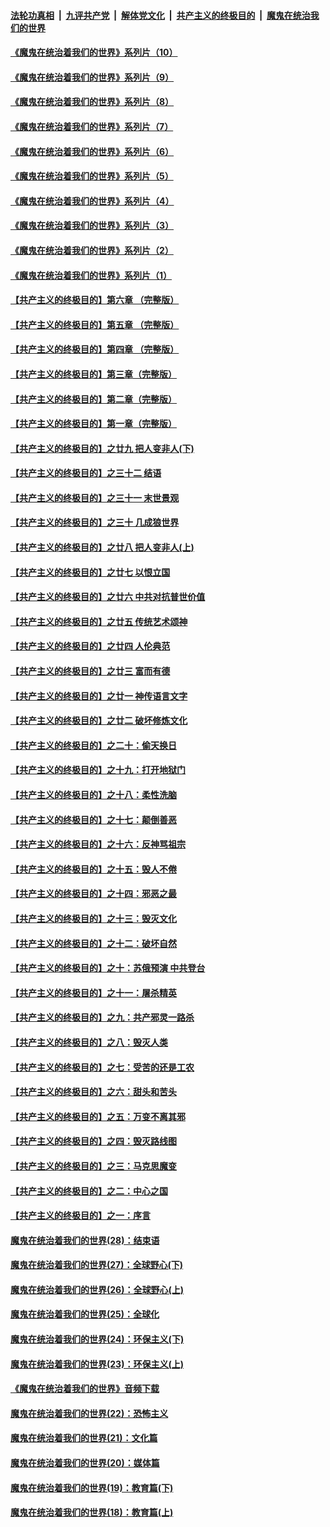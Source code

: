 ####  [法轮功真相](../../../../basic/blob/master/README.md?t=08251102) &nbsp;|&nbsp; [九评共产党](../../../../9ping.md/blob/master/README.md?t=08251102) &nbsp;|&nbsp; [解体党文化](../../../../jtdwh.md/blob/master/README.md?t=08251102)  &nbsp;|&nbsp; [共产主义的终极目的](../../../../gczydzjmd.md/blob/master/README.md?t=08251102) &nbsp;|&nbsp; [魔鬼在统治我们的世界](../../../../mgztzwmdsj.md/blob/master/README.md?t=08251102) 

#### [《魔鬼在统治着我们的世界》系列片（10）](../pages/nsc422/n12292670.md?t=08251102) 

#### [《魔鬼在统治着我们的世界》系列片（9）](../pages/nsc422/n12290859.md?t=08251102) 

#### [《魔鬼在统治着我们的世界》系列片（8）](../pages/nsc422/n12287445.md?t=08251102) 

#### [《魔鬼在统治着我们的世界》系列片（7）](../pages/nsc422/n12283425.md?t=08251102) 

#### [《魔鬼在统治着我们的世界》系列片（6）](../pages/nsc422/n12282314.md?t=08251102) 

#### [《魔鬼在统治着我们的世界》系列片（5）](../pages/nsc422/n12281419.md?t=08251102) 

#### [《魔鬼在统治着我们的世界》系列片（4）](../pages/nsc422/n12274024.md?t=08251102) 

#### [《魔鬼在统治着我们的世界》系列片（3）](../pages/nsc422/n12271322.md?t=08251102) 

#### [《魔鬼在统治着我们的世界》系列片（2）](../pages/nsc422/n12269049.md?t=08251102) 

#### [《魔鬼在统治着我们的世界》系列片（1）](../pages/nsc422/n12267575.md?t=08251102) 

#### [【共产主义的终极目的】第六章 （完整版）](../pages/nsc422/n11428913.md?t=08251102) 

#### [【共产主义的终极目的】第五章 （完整版）](../pages/nsc422/n11428912.md?t=08251102) 

#### [【共产主义的终极目的】第四章 （完整版）](../pages/nsc422/n11428907.md?t=08251102) 

#### [【共产主义的终极目的】第三章（完整版）](../pages/nsc422/n11428848.md?t=08251102) 

#### [【共产主义的终极目的】第二章（完整版）](../pages/nsc422/n11428831.md?t=08251102) 

#### [【共产主义的终极目的】第一章（完整版）](../pages/nsc422/n11417651.md?t=08251102) 

#### [【共产主义的终极目的】之廿九 把人变非人(下)](../pages/nsc422/n11344140.md?t=08251102) 

#### [【共产主义的终极目的】之三十二 结语](../pages/nsc422/n11360535.md?t=08251102) 

#### [【共产主义的终极目的】之三十一 末世景观](../pages/nsc422/n11351129.md?t=08251102) 

#### [【共产主义的终极目的】之三十 几成狼世界](../pages/nsc422/n11348280.md?t=08251102) 

#### [【共产主义的终极目的】之廿八 把人变非人(上)](../pages/nsc422/n11340492.md?t=08251102) 

#### [【共产主义的终极目的】之廿七 以恨立国](../pages/nsc422/n11336944.md?t=08251102) 

#### [【共产主义的终极目的】之廿六 中共对抗普世价值](../pages/nsc422/n11324785.md?t=08251102) 

#### [【共产主义的终极目的】之廿五 传统艺术颂神](../pages/nsc422/n11296396.md?t=08251102) 

#### [【共产主义的终极目的】之廿四 人伦典范](../pages/nsc422/n11296397.md?t=08251102) 

#### [【共产主义的终极目的】之廿三 富而有德](../pages/nsc422/n11283598.md?t=08251102) 

#### [【共产主义的终极目的】之廿一 神传语言文字](../pages/nsc422/n11263265.md?t=08251102) 

#### [【共产主义的终极目的】之廿二 破坏修炼文化](../pages/nsc422/n11245728.md?t=08251102) 

#### [【共产主义的终极目的】之二十：偷天换日](../pages/nsc422/n11238846.md?t=08251102) 

#### [【共产主义的终极目的】之十九：打开地狱门](../pages/nsc422/n11206376.md?t=08251102) 

#### [【共产主义的终极目的】之十八：柔性洗脑](../pages/nsc422/n11199994.md?t=08251102) 

#### [【共产主义的终极目的】之十七：颠倒善恶](../pages/nsc422/n11179782.md?t=08251102) 

#### [【共产主义的终极目的】之十六：反神骂祖宗](../pages/nsc422/n11166798.md?t=08251102) 

#### [【共产主义的终极目的】之十五：毁人不倦](../pages/nsc422/n11166792.md?t=08251102) 

#### [【共产主义的终极目的】之十四：邪恶之最](../pages/nsc422/n11150249.md?t=08251102) 

#### [【共产主义的终极目的】之十三：毁灭文化](../pages/nsc422/n11135227.md?t=08251102) 

#### [【共产主义的终极目的】之十二：破坏自然](../pages/nsc422/n11135214.md?t=08251102) 

#### [【共产主义的终极目的】之十：苏俄预演 中共登台](../pages/nsc422/n11118424.md?t=08251102) 

#### [【共产主义的终极目的】之十一：屠杀精英](../pages/nsc422/n11118442.md?t=08251102) 

#### [【共产主义的终极目的】之九：共产邪灵一路杀](../pages/nsc422/n11114139.md?t=08251102) 

#### [【共产主义的终极目的】之八：毁灭人类](../pages/nsc422/n11108503.md?t=08251102) 

#### [【共产主义的终极目的】之七：受苦的还是工农](../pages/nsc422/n11101809.md?t=08251102) 

#### [【共产主义的终极目的】之六：甜头和苦头](../pages/nsc422/n11096971.md?t=08251102) 

#### [【共产主义的终极目的】之五：万变不离其邪](../pages/nsc422/n11091285.md?t=08251102) 

#### [【共产主义的终极目的】之四：毁灭路线图](../pages/nsc422/n11086284.md?t=08251102) 

#### [【共产主义的终极目的】之三：马克思魔变](../pages/nsc422/n11061941.md?t=08251102) 

#### [【共产主义的终极目的】之二：中心之国](../pages/nsc422/n11047728.md?t=08251102) 

#### [【共产主义的终极目的】之一：序言](../pages/nsc422/n11086077.md?t=08251102) 

#### [魔鬼在统治着我们的世界(28)：结束语](../pages/nsc422/n10936246.md?t=08251102) 

#### [魔鬼在统治着我们的世界(27)：全球野心(下)](../pages/nsc422/n10928319.md?t=08251102) 

#### [魔鬼在统治着我们的世界(26)：全球野心(上)](../pages/nsc422/n10900318.md?t=08251102) 

#### [魔鬼在统治着我们的世界(25)：全球化](../pages/nsc422/n10788205.md?t=08251102) 

#### [魔鬼在统治着我们的世界(24)：环保主义(下)](../pages/nsc422/n10695307.md?t=08251102) 

#### [魔鬼在统治着我们的世界(23)：环保主义(上)](../pages/nsc422/n10688613.md?t=08251102) 

#### [《魔鬼在统治着我们的世界》音频下载](../pages/nsc422/n10635553.md?t=08251102) 

#### [魔鬼在统治着我们的世界(22)：恐怖主义](../pages/nsc422/n10614727.md?t=08251102) 

#### [魔鬼在统治着我们的世界(21)：文化篇](../pages/nsc422/n10597706.md?t=08251102) 

#### [魔鬼在统治着我们的世界(20)：媒体篇](../pages/nsc422/n10586579.md?t=08251102) 

#### [魔鬼在统治着我们的世界(19)：教育篇(下)](../pages/nsc422/n10564808.md?t=08251102) 

#### [魔鬼在统治着我们的世界(18)：教育篇(上)](../pages/nsc422/n10526970.md?t=08251102) 

